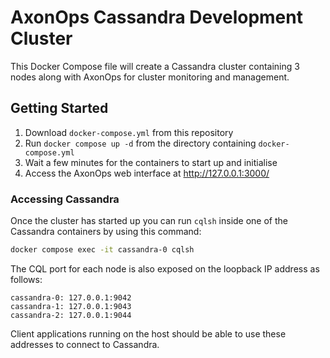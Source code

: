 # AxonOps Cassandra Development Cluster

This Docker Compose file will create a Cassandra cluster containing 3 nodes along with AxonOps for
cluster monitoring and management.

## Getting Started

1. Download `docker-compose.yml` from this repository
2. Run `docker compose up -d` from the directory containing `docker-compose.yml`
3. Wait a few minutes for the containers to start up and initialise
4. Access the AxonOps web interface at http://127.0.0.1:3000/

### Accessing Cassandra

Once the cluster has started up you can run `cqlsh` inside one of the Cassandra containers by using this command:
```bash
docker compose exec -it cassandra-0 cqlsh
```

The CQL port for each node is also exposed on the loopback IP address as follows:
```
cassandra-0: 127.0.0.1:9042
cassandra-1: 127.0.0.1:9043
cassandra-2: 127.0.0.1:9044
```
Client applications running on the host should be able to use these addresses to connect to Cassandra.
